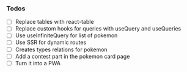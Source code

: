 ### Todos

- [ ] Replace tables with react-table
- [ ] Replace custom hooks for queries with useQuery and useQueries
- [ ] Use useInfiniteQuery for list of pokemon
- [ ] Use SSR for dynamic routes
- [ ] Creates types relations for pokemon
- [ ] Add a contest part in the pokemon card page
- [ ] Turn it into a PWA